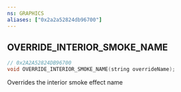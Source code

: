 ```yaml
---
ns: GRAPHICS
aliases: ["0x2a2a52824db96700"]
---
```

## OVERRIDE_INTERIOR_SMOKE_NAME

```c
// 0x2A2A52824DB96700
void OVERRIDE_INTERIOR_SMOKE_NAME(string overrideName);
```

Overrides the interior smoke effect name

